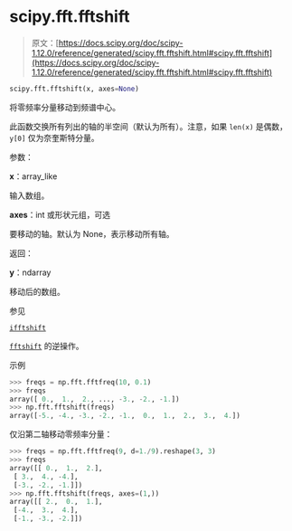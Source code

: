 # scipy.fft.fftshift

> 原文：[https://docs.scipy.org/doc/scipy-1.12.0/reference/generated/scipy.fft.fftshift.html#scipy.fft.fftshift](https://docs.scipy.org/doc/scipy-1.12.0/reference/generated/scipy.fft.fftshift.html#scipy.fft.fftshift)

```py
scipy.fft.fftshift(x, axes=None)
```

将零频率分量移动到频谱中心。

此函数交换所有列出的轴的半空间（默认为所有）。注意，如果 `len(x)` 是偶数，`y[0]` 仅为奈奎斯特分量。

参数：

**x**：array_like

输入数组。

**axes**：int 或形状元组，可选

要移动的轴。默认为 None，表示移动所有轴。

返回：

**y**：ndarray

移动后的数组。

参见

[`ifftshift`](https://docs.scipy.org/doc/scipy-1.12.0/reference/generated/scipy.fft.ifftshift.html#scipy.fft.ifftshift "scipy.fft.ifftshift")

[`fftshift`](https://docs.scipy.org/doc/scipy-1.12.0/reference/generated/scipy.fft.fftshift.html#scipy.fft.fftshift) 的逆操作。

示例

```py
>>> freqs = np.fft.fftfreq(10, 0.1)
>>> freqs
array([ 0.,  1.,  2., ..., -3., -2., -1.])
>>> np.fft.fftshift(freqs)
array([-5., -4., -3., -2., -1.,  0.,  1.,  2.,  3.,  4.]) 
```

仅沿第二轴移动零频率分量：

```py
>>> freqs = np.fft.fftfreq(9, d=1./9).reshape(3, 3)
>>> freqs
array([[ 0.,  1.,  2.],
 [ 3.,  4., -4.],
 [-3., -2., -1.]])
>>> np.fft.fftshift(freqs, axes=(1,))
array([[ 2.,  0.,  1.],
 [-4.,  3.,  4.],
 [-1., -3., -2.]]) 
```
